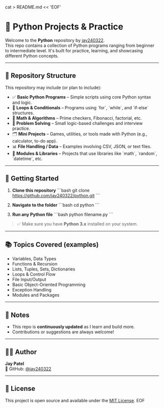 cat > README.md << 'EOF'
# 🐍 Python Projects & Practice

Welcome to the **Python** repository by [jay240322](https://github.com/jay240322).  
This repo contains a collection of Python programs ranging from beginner to intermediate level. It's built for practice, learning, and showcasing different Python concepts.

---

## 📁 Repository Structure

This repository may include (or plan to include):

- ✅ **Basic Python Programs** – Simple scripts using core Python syntax and logic.
- 🔁 **Loops & Conditionals** – Programs using \`for\`, \`while\`, and \`if-else\` structures.
- 🧮 **Math & Algorithms** – Prime checkers, Fibonacci, factorial, etc.
- 🧠 **Problem Solving** – Small logic-based challenges and interview practice.
- 🗂️ **Mini Projects** – Games, utilities, or tools made with Python (e.g., calculator, to-do app).
- 📊 **File Handling / Data** – Examples involving CSV, JSON, or text files.
- 🔌 **Modules & Libraries** – Projects that use libraries like \`math\`, \`random\`, \`datetime\`, etc.

---

## 🚀 Getting Started

1. **Clone this repository**
   \`\`\`bash
   git clone https://github.com/jay240322/python.git
   \`\`\`

2. **Navigate to the folder**
   \`\`\`bash
   cd python
   \`\`\`

3. **Run any Python file**
   \`\`\`bash
   python filename.py
   \`\`\`

> ✅ Make sure you have **Python 3.x** installed on your system.

---

## 📚 Topics Covered (examples)

- Variables, Data Types  
- Functions & Recursion  
- Lists, Tuples, Sets, Dictionaries  
- Loops & Control Flow  
- File Input/Output  
- Basic Object-Oriented Programming  
- Exception Handling  
- Modules and Packages

---

## 📌 Notes

- This repo is **continuously updated** as I learn and build more.
- Contributions or suggestions are always welcome!

---

## 🧑‍💻 Author

**Jay Patel**  
📍 GitHub: [@jay240322](https://github.com/jay240322)

---

## 📄 License

This project is open source and available under the [MIT License](LICENSE).
EOF
